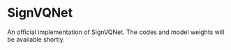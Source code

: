 # SignVQNet
An official implementation of SignVQNet.
The codes and model weights will be available shortly.
